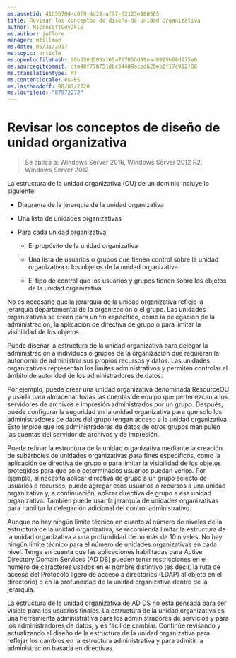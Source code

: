 ```yaml
---
ms.assetid: 41b56704-c6f9-4d29-af97-62123e300565
title: Revisar los conceptos de diseño de unidad organizativa
author: MicrosoftGuyJFlo
ms.author: joflore
manager: mtillman
ms.date: 05/31/2017
ms.topic: article
ms.openlocfilehash: 99b358d503a165a72785bd09ead8825b08d175a0
ms.sourcegitcommit: dfa48f77b751dbc34409aced628eb2f17c912f08
ms.translationtype: MT
ms.contentlocale: es-ES
ms.lasthandoff: 08/07/2020
ms.locfileid: "87972272"
---
```

# <a name="reviewing-ou-design-concepts"></a>Revisar los conceptos de diseño de unidad organizativa

>Se aplica a: Windows Server 2016, Windows Server 2012 R2, Windows Server 2012

La estructura de la unidad organizativa (OU) de un dominio incluye lo siguiente:

-   Diagrama de la jerarquía de la unidad organizativa

-   Una lista de unidades organizativas

-   Para cada unidad organizativa:

    -   El propósito de la unidad organizativa

    -   Una lista de usuarios o grupos que tienen control sobre la unidad organizativa o los objetos de la unidad organizativa

    -   El tipo de control que los usuarios y grupos tienen sobre los objetos de la unidad organizativa

No es necesario que la jerarquía de la unidad organizativa refleje la jerarquía departamental de la organización o el grupo. Las unidades organizativas se crean para un fin específico, como la delegación de la administración, la aplicación de directiva de grupo o para limitar la visibilidad de los objetos.

Puede diseñar la estructura de la unidad organizativa para delegar la administración a individuos o grupos de la organización que requieran la autonomía de administrar sus propios recursos y datos. Las unidades organizativas representan los límites administrativos y permiten controlar el ámbito de autoridad de los administradores de datos.

Por ejemplo, puede crear una unidad organizativa denominada ResourceOU y usarla para almacenar todas las cuentas de equipo que pertenezcan a los servidores de archivos e impresión administrados por un grupo. Después, puede configurar la seguridad en la unidad organizativa para que solo los administradores de datos del grupo tengan acceso a la unidad organizativa. Esto impide que los administradores de datos de otros grupos manipulen las cuentas del servidor de archivos y de impresión.

Puede refinar la estructura de la unidad organizativa mediante la creación de subárboles de unidades organizativas para fines específicos, como la aplicación de directiva de grupo o para limitar la visibilidad de los objetos protegidos para que solo determinados usuarios puedan verlos. Por ejemplo, si necesita aplicar directiva de grupo a un grupo selecto de usuarios o recursos, puede agregar esos usuarios o recursos a una unidad organizativa y, a continuación, aplicar directiva de grupo a esa unidad organizativa. También puede usar la jerarquía de unidades organizativas para habilitar la delegación adicional del control administrativo.

Aunque no hay ningún límite técnico en cuanto al número de niveles de la estructura de la unidad organizativa, se recomienda limitar la estructura de la unidad organizativa a una profundidad de no más de 10 niveles. No hay ningún límite técnico para el número de unidades organizativas en cada nivel. Tenga en cuenta que las aplicaciones habilitadas para Active Directory Domain Services (AD DS) pueden tener restricciones en el número de caracteres usados en el nombre distintivo (es decir, la ruta de acceso del Protocolo ligero de acceso a directorios (LDAP) al objeto en el directorio) o en la profundidad de la unidad organizativa dentro de la jerarquía.

La estructura de la unidad organizativa de AD DS no está pensada para ser visible para los usuarios finales. La estructura de la unidad organizativa es una herramienta administrativa para los administradores de servicios y para los administradores de datos, y es fácil de cambiar. Continúe revisando y actualizando el diseño de la estructura de la unidad organizativa para reflejar los cambios en la estructura administrativa y para admitir la administración basada en directivas.



